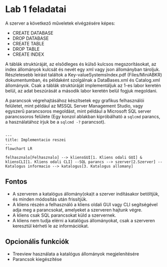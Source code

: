# Lab 1 feladatai

A szerver a következő műveletek elvégzésére képes:

- CREATE DATABASE
- DROP DATABASE
- CREATE TABLE
- DROP TABLE
- CREATE INDEX

A táblák struktúráját, az elsődleges és külső kulcsos megszorításokat, az index állományok kulcsát és nevét egy xml vagy json állományban tároljuk. Részletesebb leírást találtok a Key-valueSystemsIndex.pdf (Files/MiniABKR) dokumentumban, és példaként szolgálnak a DataBases.xml és Catalog.xml állományok. Csak a táblák struktúráját implementáljuk az 1-es labor keretén belül, az adat beszúrását a második labor keretén belül fogjuk megoldani.

A parancsok végrehajtásához készítsetek egy grafikus felhasználói felületet, mint például az MSSQL Server Management Studio, vagy egyszerű parancsoros megoldást, mint például a Microsoft SQL server parancssoros felülete (Egy konzol ablakban kipróbálható a `sqlcmd` parancs, a használatához írjuk be a `sqlcmd -?` parancsot).

```{mermaid}
 
---
title: Implementacio reszei  
--- 
flowchart LR 

felhasznalo[Felhasznalo] --> kliensGUI[1. Kliens odali GUI] & kliensCLI[1. Kliens odali CLI] --SQL parancs --> szerver[2.Szerver] -- Katalogus informacio --> katalogus[3. Katalogus allomany]

```

## Fontos

- A szerveren a katalógus állomány(oka)t a szerver indításakor betöltjük, és minden módosítás után frissítjük.
- A kliens részén a felhasználó a kliens oldali GUI vagy CLI segítségével adja meg a parancsokat, amelyeket a szerveren hajtunk végre.
- A kliens csak SQL parancsokat küld a szervernek.
- A kliens nem tudja elérni a katalógus állományokat, csak a szerveren keresztül kérheti le az információkat.



## Opcionális funkciók
- Treeview használata a katalógus állományok megjelenítésére
- Parancsok kiegészítése



